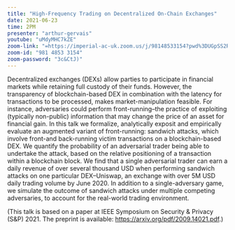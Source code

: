 ```yaml
---
title: "High-Frequency Trading on Decentralized On-Chain Exchanges"
date: 2021-06-23
time: 2PM
presenter: "arthur-gervais"
youtube: "uMdyMHC7kZE"
zoom-link: "=https://imperial-ac-uk.zoom.us/j/98148533154?pwd%3DUGpSS2RXN1ZxRXVvcHRzUnU5azU4UT09"
zoom-id: "981 4853 3154"
zoom-password: "3c&CtJ)"
---
```


Decentralized exchanges (DEXs) allow parties to participate in financial markets while retaining full custody of their funds. However, the transparency of blockchain-based DEX in combination with the latency for transactions to be processed, makes market-manipulation feasible. For instance, adversaries could perform front-running–the practice of exploiting (typically non-public) information that may change the price of an asset for financial gain. In this talk we formalize, analytically exposit and empirically evaluate an augmented variant of front-running: sandwich attacks, which involve front-and back-running victim transactions on a blockchain-based DEX. We quantify the probability of an adversarial trader being able to undertake the attack, based on the relative positioning of a transaction within a blockchain block. We find that a single adversarial trader can earn a daily revenue of over several thousand USD when performing sandwich attacks on one particular DEX–Uniswap, an exchange with over 5M USD daily trading volume by June 2020. In addition to a single-adversary game, we simulate the outcome of sandwich attacks under multiple competing adversaries, to account for the real-world trading environment.

(This talk is based on a paper at IEEE Symposium on Security & Privacy (S&P) 2021. The preprint is available: https://arxiv.org/pdf/2009.14021.pdf.)


